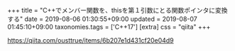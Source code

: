 +++
title = "C++でメンバー関数を、thisを第１引数にとる関数ポインタに変換する"
date = 2019-08-06 01:30:55+09:00
updated = 2019-08-07 01:45:10+09:00
taxonomies.tags = ['C++17']
[extra]
css = "qiita"
+++

<https://qiita.com/ousttrue/items/6b207e1d431cf20e04d9>

